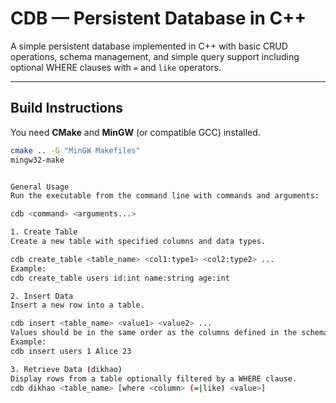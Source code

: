 # CDB — Persistent Database in C++

A simple persistent database implemented in C++ with basic CRUD operations, schema management, and simple query support including optional WHERE clauses with `=` and `like` operators.

---

## Build Instructions

You need **CMake** and **MinGW** (or compatible GCC) installed.

```bash
cmake .. -G "MinGW Makefiles"
mingw32-make


General Usage
Run the executable from the command line with commands and arguments:

cdb <command> <arguments...>

1. Create Table
Create a new table with specified columns and data types.

cdb create_table <table_name> <col1:type1> <col2:type2> ...
Example:
cdb create_table users id:int name:string age:int

2. Insert Data
Insert a new row into a table.

cdb insert <table_name> <value1> <value2> ...
Values should be in the same order as the columns defined in the schema.
Example:
cdb insert users 1 Alice 23

3. Retrieve Data (dikhao)
Display rows from a table optionally filtered by a WHERE clause.
cdb dikhao <table_name> [where <column> (=|like) <value>]
```
